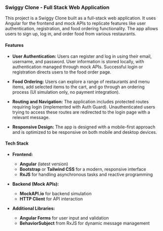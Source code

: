 ### Swiggy Clone - Full Stack Web Application

This project is a Swiggy Clone built as a full-stack web application. It uses Angular for the frontend and mock APIs to replicate features like user authentication, registration, and food ordering functionality. The app allows users to sign up, log in, and order food from various restaurants.

#### Features

- **User Authentication:**
  Users can register and log in using their email, username, and password. User information is stored locally, with authentication managed through mock APIs. Successful login or registration directs users to the food order page.

- **Food Ordering:**
  Users can explore a range of restaurants and menu items, add selected items to the cart, and go through an ordering process (UI simulation only, no payment integration).

- **Routing and Navigation:**
  The application includes protected routes requiring login (implemented with Auth Guard). Unauthenticated users trying to access these routes are redirected to the login page with a relevant message.

- **Responsive Design:**
  The app is designed with a mobile-first approach and is optimized to be responsive on both mobile and desktop devices.

#### Tech Stack

- **Frontend:**
  - **Angular** (latest version)
  - **Bootstrap** or **Tailwind CSS** for a modern, responsive interface
  - **RxJS** for handling asynchronous tasks and reactive programming

- **Backend (Mock APIs):**
  - **MockAPI.io** for backend simulation
  - **HTTP Client** for API interaction

- **Additional Libraries:**
  - **Angular Forms** for user input and validation
  - **BehaviorSubject** from RxJS for dynamic message management

